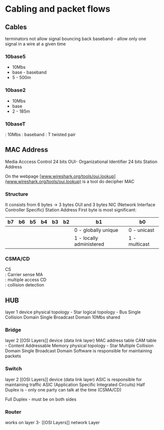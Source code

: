 # Cabling and packet flows
## Cables

terminators not allow signal bouncing back
baseband - allow only one signal in a wire at a given time
### 10base5
- 10Mbs
- base - baseband
- 5 - 500m
### 10base2
- 10Mbs 
- base
- 2 - 185m

### 10baseT
: 10Mbs
: baseband
: T twisted pair

## MAC Address 
Media Acccess Control
24 bits OUI- Organizational Identifier
24 bits Station Address

On the webpage [www.wireshark.org/tools/oui.lookup](www.wireshark.org/tools/oui.lookup) is a tool do decipher MAC
### Structure  
It consists from 6 bytes -> 3 bytes OUI and 3 bytes NIC (Network Interface Controller Specific) Station Address 
First byte is most significant: 

| b7  | b6  | b5  | b4  | b3  | b2  | b1                       | b0            |
| --- | --- | --- | --- | --- | --- | ------------------------ | ------------- |
|     |     |     |     |     |     | 0 - globally unique      | 0 - unicast   |
|     |     |     |     |     |     | 1 - locally administered | 1 - multicast |
### CSMA/CD
CS  
: Carrier sense
MA  
:  multiple access
CD  
:  collision detection

## HUB
layer 1 device
physical topology - Star
logical topology  - Bus
Single Collision Domain
Single Broadcast Domain
10Mbs shared


### Bridge
layer 2 [[OSI Layers]] device (data link layer)
MAC address table
CAM table - Content Addressable Memory
physical topology - Star
Multiple Collision Domain
Single Broadcast Domain
Software is responsible for maintaining packets

### Switch
layer 2 [[OSI Layers]] device (data link layer)
ASIC is responsible for maintaining traffic
ASIC (Application Specific Integrated Circuits)
Half Duplex is - only one party can talk at the time (CSMA/CD)

Full Duplex - must be on both sides

### Router
works on layer 3- [[OSI Layers]] network Layer